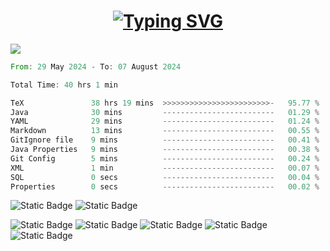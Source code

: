 <h1 align="center"><a href="https://git.io/typing-svg"><img src="https://readme-typing-svg.herokuapp.com?font=Fira+Code&weight=700&size=28&pause=1000&center=true&repeat=false&width=435&lines=Hi+there%2C+I'm+Alex" alt="Typing SVG" /></a></h1>


![](https://github-profile-summary-cards.vercel.app/api/cards/profile-details?username=Alex-de-bug&theme=solarized_dark)

<!--START_SECTION:waka-->

```rust
From: 29 May 2024 - To: 07 August 2024

Total Time: 40 hrs 1 min

TeX               38 hrs 19 mins  >>>>>>>>>>>>>>>>>>>>>>>>-   95.77 %
Java              30 mins         -------------------------   01.29 %
YAML              29 mins         -------------------------   01.24 %
Markdown          13 mins         -------------------------   00.55 %
GitIgnore file    9 mins          -------------------------   00.41 %
Java Properties   9 mins          -------------------------   00.38 %
Git Config        5 mins          -------------------------   00.24 %
XML               1 min           -------------------------   00.07 %
SQL               0 secs          -------------------------   00.04 %
Properties        0 secs          -------------------------   00.02 %
```

<!--END_SECTION:waka-->

![Static Badge](https://img.shields.io/badge/laptop-Macbook_Air_2022-brightgreen?logo=apple)
![Static Badge](https://img.shields.io/badge/mac_OS-M2_8GiB_256GiB-blue?logo=macos)

![Static Badge](https://img.shields.io/badge/PC-xfce-blue?logo=xfce)
![Static Badge](https://img.shields.io/badge/Zen_4_r5-7500F-red?logo=AMD)
![Static Badge](https://img.shields.io/badge/5600MHz-8+8_GiB-red?logo=v)
![Static Badge](https://img.shields.io/badge/m2-256+512GiB-black?logo=kingstontechnology)
![Static Badge](https://img.shields.io/badge/gtx_sc2-EVGA_1080_ti-7239B3?logo=e)



